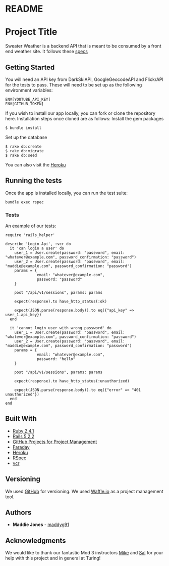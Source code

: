 # README

# Project Title

Sweater Weather is a backend API that is meant to be consumed by a front end weather site.
It follows these [specs](http://backend.turing.io/module3/projects/sweater_weather)


## Getting Started
You will need an API key from DarkSkiAPI, GoogleGeocodeAPI and FlickrAPI for the tests to pass. These will need to be set up as the following environment variables:
```
ENV[YOUTUBE_API_KEY]
ENV[GITHUB_TOKEN]
```

If you wish to install our app locally, you can fork or clone the repository here. Installation steps once cloned are as follows:
Install the gem packages
```
$ bundle install
```

Set up the database
```
$ rake db:create
$ rake db:migrate
$ rake db:seed
```

You can also visit the [Heroku](https://sweater-weather-mine.herokuapp.com)

## Running the tests

Once the app is installed locally, you can run the test suite:
```
bundle exec rspec
```

### Tests
An example of our tests:

```
require 'rails_helper'

describe 'Login Api', :vcr do
  it 'can login a user' do
    user_1 = User.create(password: "password", email: "whatever@example.com", password_confirmation: "password")
    user_2 = User.create(password: "password", email: "maddie@example.com", password_confirmation: "password")
    params = {
              email: "whatever@example.com",
              password: "password"
    }

    post "/api/v1/sessions", params: params

    expect(response).to have_http_status(:ok)

    expect(JSON.parse(response.body)).to eq({"api_key" => user_1.api_key})
  end

  it 'cannot login user with wrong password' do
    user_1 = User.create(password: "password", email: "whatever@example.com", password_confirmation: "password")
    user_2 = User.create(password: "password", email: "maddie@example.com", password_confirmation: "password")
    params = {
              email: "whatever@example.com",
              password: "hello"
    }

    post "/api/v1/sessions", params: params

    expect(response).to have_http_status(:unauthorized)

    expect(JSON.parse(response.body)).to eq({"error" => "401 unauthorized"})
  end
end

```

## Built With

* [Ruby 2.4.1](https://ruby-doc.org/core-2.4.1/)
* [Rails 5.2.2](https://guides.rubyonrails.org/)
* [GitHub Projects for Project Management](https://help.github.com/articles/about-project-boards/)
* [Faraday](https://github.com/lostisland/faraday)
* [Heroku](https://www.heroku.com/)
* [RSpec](http://rspec.info/)
* [vcr](https://github.com/vcr/vcr)


## Versioning

We used [GitHub](https://github.com/) for versioning.
We used [Waffle.io](https://waffle.io/) as a project management tool.

## Authors

* **Maddie Jones** - [maddyg91](https://github.com/maddyg91)

## Acknowledgments

We would like to thank our fantastic Mod 3 instructors [Mike](https://github.com/mikedao) and [Sal](https://github.com/s-espinosa) for your help with this project and in general at Turing!
